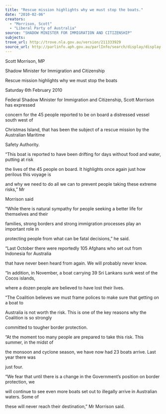 ```yaml
---
title: "Rescue mission highlights why we must stop the boats."
date: "2010-02-06"
creators:
  - "Morrison, Scott"
  - "Liberal Party of Australia"
source: "SHADOW MINISTER FOR IMMIGRATION AND CITIZENSHIP"
subjects:
trove_url: http://trove.nla.gov.au/version/211333929
source_url: http://parlinfo.aph.gov.au/parlInfo/search/display/display.w3p;query=Id%3A%22media/pressrel/BZXW6%22
---
```


 Scott Morrison, MP 

 Shadow Minister for Immigration and Citizenship   

 Rescue mission highlights why we must stop the boats 

 Saturday 6th February 2010 

 Federal Shadow Minister for Immigration and Citizenship, Scott Morrison has expressed 

 concern for the 45 people reported to be on board a distressed vessel south west of 

 Christmas Island, that has been the subject of a rescue mission by the Australian Maritime 

 Safety Authority. 

 

 “This boat is reported to have been drifting for days without food and water, putting at risk 

 the lives of the 45 people on board. It highlights once again just how perilous this voyage is 

 and why we need to do all we can to prevent people taking these extreme risks,” Mr 

 Morrison said 

 

 “While there is natural sympathy for people seeking a better life for themselves and their 

 families, strong borders and strong immigration processes play an important role in 

 protecting people from what can be fatal decisions,” he said. 

 

 “Last October there were reportedly 105 Afghans who set out from Indonesia for Australia 

 that have never been heard from again. We will probably never know.  

 

 “In addition, in November, a boat carrying 39 Sri Lankans sunk west of the Cocos islands, 

 where a dozen people are believed to have lost their lives. 

 

 “The Coalition believes we must frame polices to make sure that getting on a boat to 

 Australia is not worth the risk. This is one of the key reasons why the Coalition is so strongly 

 committed to tougher border protection. 

 

 “At the moment too many people are prepared to take this risk. This summer, in the midst of 

 the monsoon and cyclone season, we have now had 23 boats arrive. Last year there was 

 just four. 

 

 “We fear that until there is a change in the Government’s position on border protection, we 

 will continue to see even more boats set out to illegally arrive in Australian waters. Some of 

 these will never reach their destination,” Mr Morrison said.  

 

